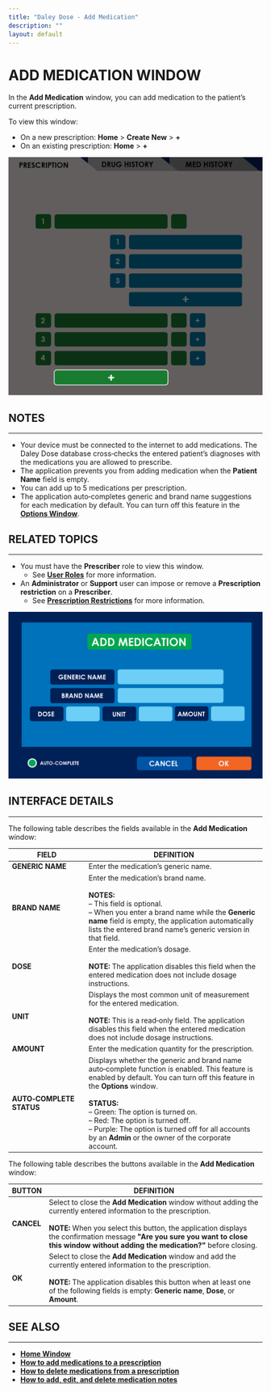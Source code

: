 ```yaml
---
title: "Daley Dose - Add Medication"
description: ""
layout: default
---
```


# **ADD MEDICATION WINDOW**
In the **Add Medication** window, you can add medication to the patient’s current prescription.

To view this window:  
- On a new prescription: **Home** > **Create New** > **+**  
- On an existing prescription: **Home** > **+**

![Daley Dose user interface screenshot](/assets/images/daley-dose-home-window-parts-add-meds.png)

## **NOTES**
---
- Your device must be connected to the internet to add medications. The Daley Dose database cross‑checks the entered patient’s diagnoses with the medications you are allowed to prescribe.  
- The application prevents you from adding medication when the **Patient Name** field is empty.  
- You can add up to 5 medications per prescription.  
- The application auto‑completes generic and brand name suggestions for each medication by default. You can turn off this feature in the [**Options Window**](/daleydose/window-options).  

## **RELATED TOPICS**
---
- You must have the **Prescriber** role to view this window.  
  + See [**User Roles**](/daleydose/about-user-roles) for more information.  
- An **Administrator** or **Support** user can impose or remove a **Prescription restriction** on a **Prescriber**.  
  + See [**Prescription Restrictions**](/daleydose/about-prescription-restrictions) for more information.

![Daley Dose user interface screenshot](/assets/images/daley-dose-add-medication-window.png)

## **INTERFACE DETAILS**
---
The following table describes the fields available in the **Add Medication** window:

| **FIELD** | **DEFINITION** |
|-----------|----------------|
| **GENERIC NAME** | Enter the medication’s generic name. |
| **BRAND NAME** | Enter the medication’s brand name.<br><br>**NOTES:**<br>– This field is optional.<br>– When you enter a brand name while the **Generic name** field is empty, the application automatically lists the entered brand name’s generic version in that field. |
| **DOSE** | Enter the medication’s dosage.<br><br>**NOTE:** The application disables this field when the entered medication does not include dosage instructions. |
| **UNIT** | Displays the most common unit of measurement for the entered medication.<br><br>**NOTE:** This is a read‑only field. The application disables this field when the entered medication does not include dosage instructions. |
| **AMOUNT** | Enter the medication quantity for the prescription. |
| **AUTO‑COMPLETE STATUS** | Displays whether the generic and brand name auto‑complete function is enabled. This feature is enabled by default. You can turn off this feature in the **Options** window.<br><br>**STATUS:**<br>– Green: The option is turned on.<br>– Red: The option is turned off.<br>– Purple: The option is turned off for all accounts by an **Admin** or the owner of the corporate account. |

The following table describes the buttons available in the **Add Medication** window:

| **BUTTON** | **DEFINITION** |
|------------|----------------|
| **CANCEL** | Select to close the **Add Medication** window without adding the currently entered information to the prescription.<br><br>**NOTE:** When you select this button, the application displays the confirmation message **"Are you sure you want to close this window without adding the medication?"** before closing. |
| **OK** | Select to close the **Add Medication** window and add the currently entered information to the prescription.<br><br>**NOTE:** The application disables this button when at least one of the following fields is empty: **Generic name**, **Dose**, or **Amount**. |

## **SEE ALSO**
---
- [**Home Window**](/daleydose/window-home)
- [**How to add medications to a prescription**](/daleydose/prescription-add-meds)  
- [**How to delete medications from a prescription**](/daleydose/prescription-delete-meds) 
- [**How to add, edit, and delete medication notes**](/daleydose/prescription-manage)  
